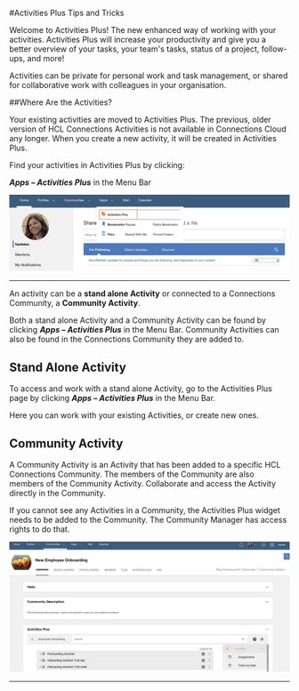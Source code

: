 #Activities Plus Tips and Tricks

Welcome to Activities Plus! The new enhanced way of working with your activities. Activities Plus will increase your productivity and give you a better overview of your tasks, your team's tasks, status of a project, follow-ups, and more!

Activities can be private for personal work and task management, or shared for collaborative work with colleagues in your organisation.

##Where Are the Activities?

Your existing activities are moved to Activities Plus. The previous, older version of HCL Connections Activities is not available in Connections Cloud any longer. When you create a new activity, it will be created in Activities Plus.

Find your activities in Activities Plus by clicking:

**_Apps – Activities Plus_** in the Menu Bar

<img src="/assets/images/screen-shots/aplus/aplus-menu-item.png" alt="Activities Plus" />

___

An activity can be a **stand alone Activity** or connected to a Connections Community, a **Community Activity**.

Both a stand alone Activity and a Community Activity can be found by clicking **_Apps – Activities Plus_** in the Menu Bar. Community Activities can also be found in the Connections Community they are added to.

## Stand Alone Activity

To access and work with a stand alone Activity, go to the Activities Plus page by clicking **_Apps – Activities Plus_** in the Menu Bar.

Here you can work with your existing Activities, or create new ones.

## Community Activity

A Community Activity is an Activity that has been added to a specific HCL Connections Community. The members of the Community are also members of the Community Activity. Collaborate and access the Activity directly in the Community.

If you cannot see any Activities in a Community, the Activities Plus widget needs to be added to the Community. The Community Manager has access rights to do that.

<img src="/assets/images/screen-shots/aplus/aplus-widget-in-community.png" alt="Activities Plus Widget in Community" />

___
